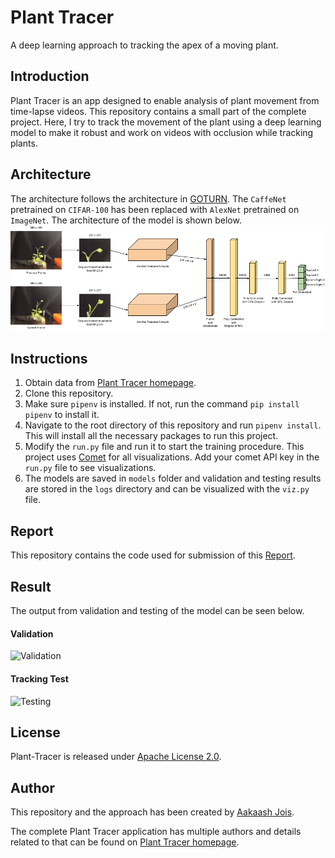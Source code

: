 # Plant Tracer
A deep learning approach to tracking the apex of a moving plant.

## Introduction
Plant Tracer is an app designed to enable analysis of plant movement from time-lapse videos. This repository contains a small part of the complete project. Here, I try to track the movement of the plant using a deep learning model to make it robust and work on videos with occlusion while tracking plants.

## Architecture
The architecture follows the architecture in [GOTURN](https://arxiv.org/pdf/1604.01802.pdf). The `CaffeNet` pretrained on `CIFAR-100` has been replaced with `AlexNet` pretrained on `ImageNet`.  The architecture of the model is shown below.
![](./misc/architecture.png?raw=True "Architecture")

## Instructions
1. Obtain data from [Plant Tracer homepage](https://www.planttracer.com/).
2. Clone this repository.
3. Make sure `pipenv` is installed. If not, run the command `pip install pipenv` to install it.
4. Navigate to the root directory of this repository and run `pipenv install`. This will install all the necessary packages to run this project.
5. Modify the `run.py` file and run it to start the training procedure. This project uses [Comet](https://www.comet.ml) for all visualizations. Add your comet API key in the `run.py` file to see visualizations.
6. The models are saved in `models` folder and validation and testing results are stored in the `logs` directory and can be visualized with the `viz.py` file.

## Report
This repository contains the code used for submission of this [Report](./misc/Report.pdf).

## Result
The output from validation and testing of the model can be seen below.
#### Validation
![](./misc/validation.gif?raw=True "Validation")
#### Tracking Test
![Testing](./misc/testing.gif?raw=True "Testing")

## License
Plant-Tracer is released under [Apache License 2.0](./LICENSE.md).

## Author
This repository and the approach has been created by [Aakaash Jois](https://aakaashjois.com).

The complete Plant Tracer application has multiple authors and details related to that can be found on [Plant Tracer homepage](https://www.planttracer.com).
